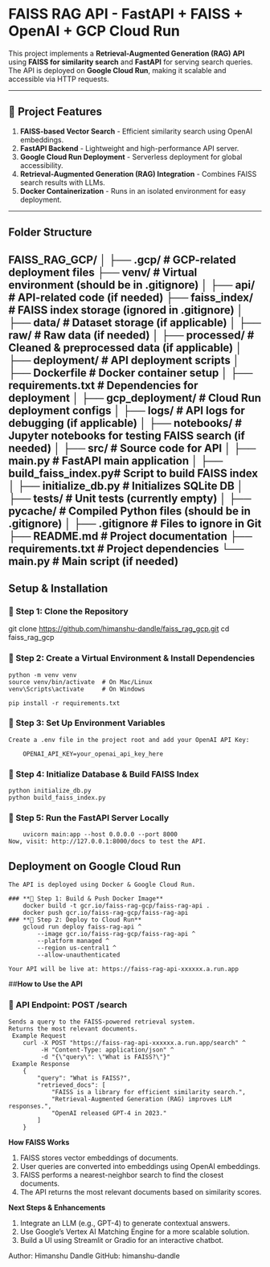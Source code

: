 #  FAISS RAG API - FastAPI + FAISS + OpenAI + GCP Cloud Run

This project implements a **Retrieval-Augmented Generation (RAG) API** using **FAISS for similarity search** and **FastAPI** for serving search queries. The API is deployed on **Google Cloud Run**, making it scalable and accessible via HTTP requests.

---

## 🔹 **Project Features**
1. **FAISS-based Vector Search** - Efficient similarity search using OpenAI embeddings.  
2. **FastAPI Backend** - Lightweight and high-performance API server.  
3. **Google Cloud Run Deployment** - Serverless deployment for global accessibility.  
4. **Retrieval-Augmented Generation (RAG) Integration** - Combines FAISS search results with LLMs.  
5. **Docker Containerization** - Runs in an isolated environment for easy deployment.  

---

##  **Folder Structure**
FAISS_RAG_GCP/ │ ├── .gcp/ # GCP-related deployment files ├── venv/ # Virtual environment (should be in .gitignore) │ ├── api/ # API-related code (if needed) ├── faiss_index/ # FAISS index storage (ignored in .gitignore) │ ├── data/ # Dataset storage (if applicable) │ ├── raw/ # Raw data (if needed) │ ├── processed/ # Cleaned & preprocessed data (if applicable) │ ├── deployment/ # API deployment scripts │ ├── Dockerfile # Docker container setup │ ├── requirements.txt # Dependencies for deployment │ ├── gcp_deployment/ # Cloud Run deployment configs │ ├── logs/ # API logs for debugging (if applicable) │ ├── notebooks/ # Jupyter notebooks for testing FAISS search (if needed) │ ├── src/ # Source code for API │ ├── main.py # FastAPI main application │ ├── build_faiss_index.py# Script to build FAISS index │ ├── initialize_db.py # Initializes SQLite DB │ ├── tests/ # Unit tests (currently empty) │ ├── pycache/ # Compiled Python files (should be in .gitignore) │ ├── .gitignore # Files to ignore in Git ├── README.md # Project documentation ├── requirements.txt # Project dependencies └── main.py # Main script (if needed)
---

##  **Setup & Installation**

### **🔹 Step 1: Clone the Repository**

git clone https://github.com/himanshu-dandle/faiss_rag_gcp.git
cd faiss_rag_gcp


### **🔹 Step 2: Create a Virtual Environment & Install Dependencies**

	python -m venv venv
	source venv/bin/activate  # On Mac/Linux
	venv\Scripts\activate     # On Windows

	pip install -r requirements.txt
	

### **🔹 Step 3: Set Up Environment Variables**
	Create a .env file in the project root and add your OpenAI API Key:
	
		OPENAI_API_KEY=your_openai_api_key_here



### **🔹 Step 4: Initialize Database & Build FAISS Index**

	python initialize_db.py
	python build_faiss_index.py

### **🔹 Step 5: Run the FastAPI Server Locally**

		uvicorn main:app --host 0.0.0.0 --port 8000
	Now, visit: http://127.0.0.1:8000/docs to test the API.
	


##  **Deployment on Google Cloud Run**
	The API is deployed using Docker & Google Cloud Run.

	### **🔹 Step 1: Build & Push Docker Image**
		docker build -t gcr.io/faiss-rag-gcp/faiss-rag-api .
		docker push gcr.io/faiss-rag-gcp/faiss-rag-api
	### **🔹 Step 2: Deploy to Cloud Run**
		gcloud run deploy faiss-rag-api ^
			--image gcr.io/faiss-rag-gcp/faiss-rag-api ^
			--platform managed ^
			--region us-central1 ^
			--allow-unauthenticated
			
	Your API will be live at: https://faiss-rag-api-xxxxxx.a.run.app



##**How to Use the API**
### **🔹 API Endpoint: POST /search**
	Sends a query to the FAISS-powered retrieval system.
	Returns the most relevant documents.
	 Example Request
		curl -X POST "https://faiss-rag-api-xxxxxx.a.run.app/search" ^
			 -H "Content-Type: application/json" ^
			 -d "{\"query\": \"What is FAISS?\"}"
	 Example Response
		{
			"query": "What is FAISS?",
			"retrieved_docs": [
				"FAISS is a library for efficient similarity search.",
				"Retrieval-Augmented Generation (RAG) improves LLM responses.",
				"OpenAI released GPT-4 in 2023."
			]
		}
**How FAISS Works**
1. FAISS stores vector embeddings of documents.
2. User queries are converted into embeddings using OpenAI embeddings.
3. FAISS performs a nearest-neighbor search to find the closest documents.
4. The API returns the most relevant documents based on similarity scores.

**Next Steps & Enhancements**
1. Integrate an LLM (e.g., GPT-4) to generate contextual answers.
2. Use Google’s Vertex AI Matching Engine for a more scalable solution.
3. Build a UI using Streamlit or Gradio for an interactive chatbot.

Author: Himanshu Dandle
GitHub: himanshu-dandle
